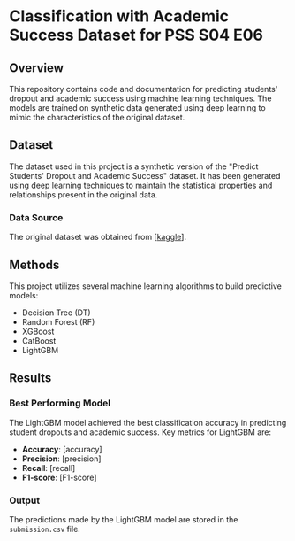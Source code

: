 # Classification with Academic Success Dataset for PSS S04 E06 

## Overview
This repository contains code and documentation for predicting students' dropout and academic success using machine learning techniques. The models are trained on synthetic data generated using deep learning to mimic the characteristics of the original dataset.

## Dataset
The dataset used in this project is a synthetic version of the "Predict Students' Dropout and Academic Success" dataset. It has been generated using deep learning techniques to maintain the statistical properties and relationships present in the original data.

### Data Source
The original dataset was obtained from [[kaggle](https://www.kaggle.com/competitions/playground-series-s4e6/data)].

## Methods
This project utilizes several machine learning algorithms to build predictive models:

- Decision Tree (DT)
- Random Forest (RF)
- XGBoost
- CatBoost
- LightGBM

## Results
### Best Performing Model
The LightGBM model achieved the best classification accuracy in predicting student dropouts and academic success. Key metrics for LightGBM are:

- **Accuracy**: [accuracy]
- **Precision**: [precision]
- **Recall**: [recall]
- **F1-score**: [F1-score]

### Output
The predictions made by the LightGBM model are stored in the `submission.csv` file.

